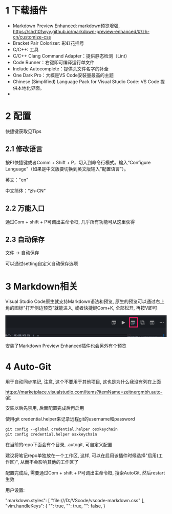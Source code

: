 
# 1 下载插件

- Markdown Preview Enhanced: markdown预览增强, https://shd101wyy.github.io/markdown-preview-enhanced/#/zh-cn/customize-css
- Bracket Pair Colorizer: 彩虹花括号
- C/C\+\+: 工具
- C/C++ Clang Command Adapter：提供静态检测（Lint）
- Code Runner：右键即可编译运行单文件
- Include Autocomplete：提供头文件名字的补全
- One Dark Pro：大概是VS Code安装量最高的主题
- Chinese (Simplified) Language Pack for Visual Studio Code: VS Code 提供本地化界面。
- 

# 2 配置

快捷键获取见Tips

## 2.1 修改语言

按F1快捷键或者Comm + Shift + P，切入到命令行模式。输入“Configure Language”（如果是中文版要切换到英文版输入“配置语言”）。

英文："en"

中文简体：“zh-CN”

## 2.2 万能入口

通过Com + shift + P可调出主命令框, 几乎所有功能可从这里获得

## 2.3 自动保存

文件 → 自动保存

可以通过setting自定义自动保存选项

# 3 Markdown相关

Visual Studio Code原生就支持Markdown语法和预览, 原生的预览可以通过右上角的图标"打开侧边预览"就能进入, 或者快捷键Com+K, 全部松开, 再按V即可

![config](./images/1.png)

安装了Markdown Preview Enhanced插件也会另外有个预览


# 4 Auto\-Git

用于自动同步笔记, 注意, 这个不要用于其他项目, 这也是为什么我没有列在上面

https://marketplace.visualstudio.com/items?itemName=zeitnergmbh.auto-git

安装以后先禁用, 后面配置完成后再启用

使用git credential.helper来记录远程git的username和password

```
git config --global credential.helper osxkeychain
git config credential.helper osxkeychain
```

在当前的repo下面会有个目录, \.autogit, 可自定义配置


建议将笔记repo单独放在一个工作区, 这样, 可以在启用该插件时候选择"启用(工作区)", 从而不会影响其他的工作区了

配置完成后, 需要通过Com + shift + P可调出主命令框, 搜索AutoGit, 然后restart生效




用户设置:

"markdown.styles": [
        "file:///D:/VScode/vscode-markdown.css"
    ],
"vim.handleKeys": {
        "<C-d>": true,
        "<C-u>": true,
        "<C-b>": false,
    }
```